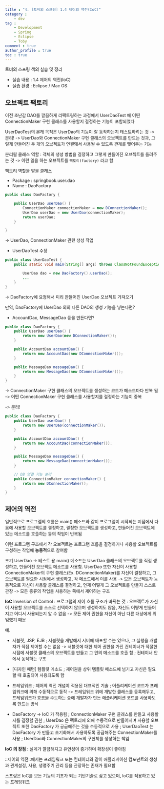 ```yaml
---
title : "4. [토비의 스프링] 1.4 제어의 역전(IoC)"
category :
    - dev
tag :
    - Development
    - Spring
    - Eclipse
    - Toby
comment : true
author_profile : true
toc : true
---
```


토비의 스프링 책의 실습 및 정리
- 실습 내용 : 1.4 제어의 역전(IoC)
- 실습 환경 : Eclipse / Mac OS

## 오브젝트 팩토리
이전 초난감 DAO를 깔끔하게 리팩토링하는 과정에서 UserDaoTest 에 어떤 ConnectionMaker 구현 클래스를 사용할지 결정하는 기능이 포함되었다

UserDaoTest의 본래 목적은 UserDao의 기능이 잘 동작하는지 테스트하려는 것
-> 분리!
-> UserDao와 ConnectionMaker 구현 클래스의 오브젝트를 만드는 것과, 그렇게 만들어진 두 개의 오브젝트가 연결돼서 사용될 수 있도록 관계를 맺어주는 기능

분리될 클래스 역할
: 객체의 생성 방법을 결정하고 그렇게 만들어진 오브젝트를 돌려주는 것
-> 이런 일을 하는 오브젝트를 `팩토리(factory)` 라고 함

팩토리 역할을 맡을 클래스
- Package : springbook.user.dao
- Name : DaoFactory
```java
public class DaoFactory {

	public UserDao userDao() {
		ConnectionMaker connectionMaker = new DConnectionMaker();
		UserDao userDao = new UserDao(connectionMaker);
		return userDao;
	}

}
```
-> UserDao, ConnectionMaker 관련 생성 작업

- UserDaoTest 수정
```java
public class UserDaoTest {
	public static void main(String[] args) throws ClassNotFoundException, SQLException {

		UserDao dao = new DaoFactory().userDao();
		...
	}
}
```
-> DaoFactory에 요청해서 미리 만들어진 UserDao 오브젝트 가져오기


만약, DaoFactory에 UserDao 외의 다른 DAO의 생성 기능을 넣는다면?
- AccountDao, MessageDao 등을 만든다면?
```java
public class DaoFactory {
	public UserDao userDao() {
		return new UserDao(new DConnectionMaker());
	}

	public AccountDao accountDao() {
		return new AccountDao(new DConnectionMaker());
	}

	public MessageDao messageDao() {
		return new MessageDao(new DConnectionMaker());
	}
}
```
-> ConnectionMaker 구현 클래스의 오브젝트를 생성하는 코드가 메소드마다 반복 됨
-> 어떤 ConnectionMaker 구현 클래스를 사용할지를 결정하는 기능이 중복

-> 분리!
```java
public class DaoFactory {
	public UserDao userDao() {
		return new UserDao(connectionMaker());
	}

	public AccountDao accountDao() {
		return new AccountDao(connectionMaker());
	}

	public MessageDao messageDao() {
		return new MessageDao(connectionMaker());
	}

	// DB 연결 기능 분리
	public ConnectionMaker connectionMaker() {
		return new DConnectionMaker();
	}
}
```

## 제어의 역전

일반적으로 프로그램의 흐름은 main() 메소드와 같이 프로그램이 시작되는 지점에서 다음에 사용할 오브젝트를 결정하고, 결정한 오브젝트를 생성하고, 만들어진 오브젝트에 있는 메소드를 호출하는 등의 작업이 반복됨

이런 프로그램 구조에서 각 오브젝트는 프로그램 흐름을 결정하거나 사용할 오브젝트를 구성하는 작업에 **능동적**으로 참여함

초기 UserDao
-> 테스트 용 main() 메소드는 UserDao 클래스의 오브젝트를 직접 생성하고, 만들어진 오브젝트 메소드를 사용함. UserDao 또한 자신이 사용할 ConnectionMaker의 구현 클래스(Ex. DConnectionMaker)를 자신이 결정하고, 그 오브젝트를 필요한 시점에서 생성하고, 각 메소드에서 이를 사용
-> 모든 오브젝트가 능동적으로 자신이 사용할 클래스를 결정하고, 언제 어떻게 그 오브젝트를 만들지 스스로 관장
-> 모든 종류의 작업을 사용하는 쪽에서 제어하는 구조

**IoC** Inversion of Control
: 프로그램의 제어 흐름 구조가 바뀌는 것
: 오브젝트가 자신이 사용할 오브젝트를 스스로 선택하지 않으며 생성하지도 않음, 자신도 어떻게 만들어지고 어디서 사용되는지 알 수 없음
-> 모든 제어 권한을 자신이 아닌 다른 대상에게 위임했기 때문

예.
- 서블릿, JSP, EJB
; 서블릿을 개발해서 서버에 배포할 수는 있으나, 그 실행을 개발자가 직접 제어할 수는 없음
-> 서블릿에 대한 제어 권한을 가진 컨테이너가 적절한 시점에 서블릿 클래스의 오브젝트를 만들고 그 안의 메소드를 호출 함
; 컨테이너 안에서 동작하는 구조

- [디자인 패턴] 템플릿 메소드
; 제어권을 상위 템플릿 메소드에 넘기고 자신은 필요할 때 호출되어 사용되도록 함

- 프레임워크
; 제어의 역전 개념이 적용된 대표적인 기술
; 어플리케이션 코드가 프레임워크에 의해 수동적으로 동작
-> 프레임워크 위에 개발한 클래스를 등록해두고, 프레임워크가 흐름을 주도하는 중에 개발자가 만든 애플리케이션 코드를 사용하도록 만드는 방식

- DaoFactory
-> IoC 가 적용됨
; ConnectionMaker 구현 클래스를 만들고 사용할지를 결정할 권한
; UserDao 은 팩토리에 의해 수동적으로 만들어지며 사용할 오브젝트 또한 DaoFactory 가 공급해주는 것을 수동적으로 사용
; UserDaoTest 는 DaoFactory 가 만들고 초기화해서 사용하도록 공급해주는 ConnectionMaker를 사용
; UserDao와 ConnectionMaker의 구현체를 생성하는 책임

**IoC 의 장점**
: 설계가 깔끔해지고 유연성이 증가하며 확장성이 좋아짐

::제어의 역전::에서는 프레임워크 또는 컨테이너와 같이 애플리케이션 컴포넌트의 생성과 관계설정, 사용, 생명주기 관리 등을 관장하는 존재가 필요함

스프링은 IoC를 모든 기능의 기초가 되는 기반기술로 삼고 있으며, IoC를 적용하고 있는 프레임워크
